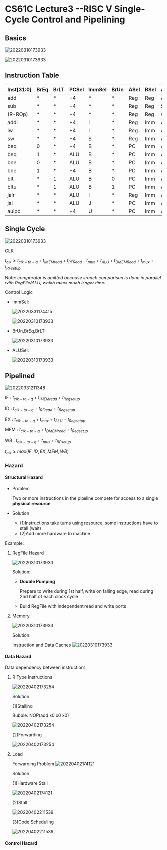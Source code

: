 # CS61C Lecture3 --RISC V Single-Cycle Control and Pipelining

## Basics

![20220310173933](https://raw.githubusercontent.com/zxc2012/image/main/20220326211448.png)

![20220310173933](https://raw.githubusercontent.com/zxc2012/image/main/20220331161846.png)


## Instruction Table 

|Inst[31:0] |BrEq| BrLT| PCSel| ImmSel |BrUn| ASel| BSel| ALUSel| MemRW|RegWEn|WBSel|
|- |-| -| -|- |-| -| -| -| -| -| -|
|add| * |* |+4| *| * |Reg| Reg| Add| Read| 1 (Y)| ALU|
|sub| *| *| +4| *| * |Reg| Reg| Sub| Read| 1 |ALU|
|(R-ROp)|*| *| +4| *| *| Reg| Reg |(Op) |Read| 1 |ALU|
|addi| *| *| +4| I| * |Reg| Imm| Add| Read |1 |ALU|
|lw| *| *| +4| I |* |Reg| Imm| Add| Read| 1| Mem|
|sw| *| *| +4 |S |* |Reg |Imm |Add |Write| 0 (N) |*|
|beq| 0| *| +4| B| *| PC| Imm| Add |Read| 0 |*|
|beq |1| * |ALU| B| *| PC |Imm |Add |Read| 0 |*|
|bne| 0 |*| ALU |B |* |PC| Imm |Add |Read| 0 |*|
|bne| 1| *| +4| B |* |PC |Imm| Add| Read| 0 |*|
|blt |* |1 |ALU |B |0| PC| Imm| Add |Read |0| *|
|bltu| * |1 |ALU| B |1 |PC| Imm |Add| Read| 0| *|
|jalr |* |*| ALU| I |*| Reg| Imm| Add |Read| 1| PC+4|
|jal| *| * |ALU |J |* |PC |Imm |Add| Read| 1| PC+4|
|auipc| * |* |+4| U| * |PC |Imm| Add| Read| 1 |ALU|

## Single Cycle

![20220310173933](https://raw.githubusercontent.com/zxc2012/image/main/20220326210350.png)

CLK

$t_{clk}\geq t_{clk-to-q}+t_{IMEMread}+t_{RFRead}+t_{mux}+t_{ALU}+t_{DMEMRead}+t_{mux}+t_{RFsetup}$

Note: *comparator is omitted because branch comparison is
done in parallel with RegFile/ALU, which takes much longer time.*

Control Logic

- ImmSel:

    ![20220331174415](https://raw.githubusercontent.com/zxc2012/image/main/20220331174415.png)

    ![20220310173933](https://raw.githubusercontent.com/zxc2012/image/main/20220326220059.png)

- BrUn,BrEq,BrLT:

    ![20220310173933](https://raw.githubusercontent.com/zxc2012/image/main/20220326220429.png)

- ALUSel: 

    ![20220310173933](https://raw.githubusercontent.com/zxc2012/image/main/20220326211210.png)

## Pipelined

![20220331211348](https://raw.githubusercontent.com/zxc2012/image/main/20220331211348.png)

IF : $t_{clk-to-q} + t_{IMEMread} + t_{Regsetup}$ 

ID : $t_{clk-to-q}+ t_{RFread} + t_{Regsetup}$

EX : $t_{clk-to-q}+ t_{mux} + t_{ALU} + t_{Regsetup}$ 

MEM : $t_{clk-to-q} + t_{DMEMread} + t_{Regsetup}$ 

WB : $t_{clk-to-q} + t_{mux} + t_{RFsetup}$

$t_{clk}\geq max(IF, ID, EX,MEM,WB)$

### Hazard

#### Structural Hazard

- Problem
    
    Two or more instructions in the pipeline compete for access to a single **physical resource**

- Solution
    - (1)Instructions take turns using resource, some
instructions have to stall (wait)
    - (2)Add more hardware to machine

Example:

1. RegFile Hazard

    ![20220310173933](https://raw.githubusercontent.com/zxc2012/image/main/20220401220248.png)

    Solution:

    - **Double Pumping** 

        Prepare to write during 1st half, write on falling edge, read during 2nd half of each clock cycle

    - Build RegFile with independent read and write ports

2. Memory

    ![20220310173933](https://raw.githubusercontent.com/zxc2012/image/main/20220402165402.png)

    Solution:

    Instruction and Data Caches
    ![20220310173933](https://raw.githubusercontent.com/zxc2012/image/main/20220402165639.png)

#### Data Hazard

Data dependency between instructions

1. R Type Instructions

    ![20220402173254](https://raw.githubusercontent.com/zxc2012/image/main/20220402173254.png)

    Solution

    (1)Stalling

    Bubble: NOP(add x0 x0 x0)

    ![20220402173254](https://raw.githubusercontent.com/zxc2012/image/main/20220402173525.png)

    (2)Forwarding

    ![20220402173254](https://raw.githubusercontent.com/zxc2012/image/main/20220402173656.png)

2. Load

    Forwarding Problem
    ![20220402174121](https://raw.githubusercontent.com/zxc2012/image/main/20220402174121.png)

    Solution

    (1)Hardware Stall

    ![20220402174121](https://raw.githubusercontent.com/zxc2012/image/main/20220402211411.png)

    (2)Stall

    ![20220402211539](https://raw.githubusercontent.com/zxc2012/image/main/20220402211539.png)

    (3)Code Scheduling

    ![20220402211539](https://raw.githubusercontent.com/zxc2012/image/main/20220402211912.png)

#### Control Hazard